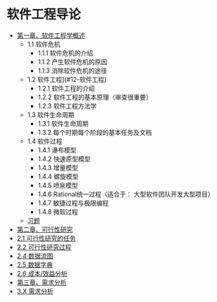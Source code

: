 # 软件工程导论

* [第一章、软件工程学概述](./第一章、软件工程学概述)
  * 1.1 软件危机
    * 1.1.1 软件危机的介绍
    * 1.1.2 产生软件危机的原因
    * 1.1.3 消除软件危机的途径
  * 1.2 软件工程](#12-软件工程)
    * 1.2.1 软件工程的介绍
    * 1.2.2 软件工程的基本原理（审查很重要）
    * 1.2.3 软件工程方法学
  * 1.3 软件生命周期
    * 1.3.1 软件生命周期
    * 1.3.2 每个时期每个阶段的基本任务及文档
  * 1.4 软件过程
    * 1.4.1 瀑布模型
    * 1.4.2 快速原型模型
    * 1.4.3 增量模型
    * 1.4.4 螺旋模型
    * 1.4.5 喷泉模型
    * 1.4.6 Rational统一过程（适合于： 大型软件团队开发大型项目）
    * 1.4.7 敏捷过程与极限编程
    * 1.4.8 微软过程
  * [习题](./第一章、软件工程学概述/习题.md)
* [第二章、可行性研究](./第二章、可行性研究)
* [2.1 可行性研究的任务](./第二章、可行性研究/2.1可行性研究的任务.md)
* [2.2 可行性研究过程](./第二章、可行性研究/2.2可行性研究过程.md)
* [2.4 数据流图](./第二章、可行性研究/2.3数据流图.md)
* [2.5 数据字典](./第二章、可行性研究/2.5数据字典.md)
* [2.6 成本/效益分析](./第二章、可行性研究/2.6成本、效益分析.md)
* [第三章、需求分析](./第三章、需求分析)
* [3.X 需求分析](./第三章、需求分析/第三章需求分析.md)


















